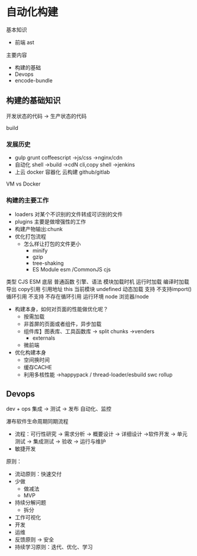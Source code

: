 # 自动化构建

基本知识
- 前端 ast
  
主要内容
- 构建的基础
- Devops
- encode-bundle
  
## 构建的基础知识

开发状态的代码 -> 生产状态的代码

build

### 发展历史

- gulp grunt coffeescript ->js/css ->nginx/cdn
- 自动化 shell ->build ->cdN cli,copy shell ->jenkins
- 上云 docker 容器化 云构建 github/gitlab
  
VM vs Docker


### 构建的主要工作
- loaders 对某个不识别的文件转成可识别的文件
- plugins 主要是做增强性的工作
- 构建产物输出:chunk
- 优化打包流程
   - 怎么样让打包的文件更小
     - minify
     - gzip
     - tree-shaking
     - ES Module esm /CommonJS cjs

类型            CJS         ESM
底层           普通函数      引擎、语法
模块加载时机     运行时加载    编译时加载
导出           copy引用      引用地址
this           当前模块      undefined
动态加载        支持         不支持import()
循环引用        不支持        不存在循环引用
运行环境        node         浏览器/node

- 构建本身，如何对页面的性能做优化呢？
   - 按需加载
   - 非首屏的页面或者组件，异步加载
   - 组件库】图表库、工具函数库 -> split chunks ->venders
      - externals
   - 微前端
 - 优化构建本身
   - 空间换时间
   - 缓存CACHE
   - 利用多核性能 ->happypack / thread-loader/esbuild swc rollup

## Devops
dev + ops
集成 -> 测试 -> 发布
自动化、监控

瀑布软件生命周期同期流程
 - 流程：可行性研究 -> 需求分析 -> 概要设计 -> 详细设计 ->软件开发 -> 单元测试 -> 集成测试 -> 验收 -> 运行与维护
 - 敏捷开发
  

原则：
- 流动原则：快速交付
 - 少做
   - 做减法
   - MVP 
  - 持续分解问题
    - 拆分 
  - 工作可视化
   -  开发
   -  运维
- 反馈原则 -> 安全
- 持续学习原则：迭代、优化、学习